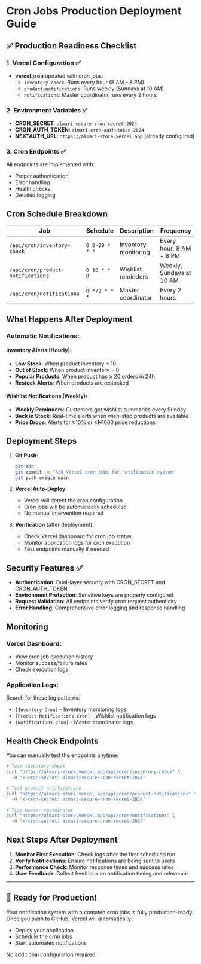 # Cron Jobs Production Deployment Guide

## ✅ Production Readiness Checklist

### 1. Vercel Configuration ✅
- **vercel.json** updated with cron jobs:
  - `inventory-check`: Runs every hour (8 AM - 8 PM)
  - `product-notifications`: Runs weekly (Sundays at 10 AM)  
  - `notifications`: Master coordinator runs every 2 hours

### 2. Environment Variables ✅
- **CRON_SECRET**: `almari-secure-cron-secret-2024`
- **CRON_AUTH_TOKEN**: `almari-cron-auth-token-2024`
- **NEXTAUTH_URL**: `https://almari-store.vercel.app` (already configured)

### 3. Cron Endpoints ✅
All endpoints are implemented with:
- Proper authentication
- Error handling
- Health checks
- Detailed logging

## Cron Schedule Breakdown

| Job | Schedule | Description | Frequency |
|-----|----------|-------------|-----------|
| `/api/cron/inventory-check` | `0 8-20 * * *` | Inventory monitoring | Every hour, 8 AM - 8 PM |
| `/api/cron/product-notifications` | `0 10 * * 0` | Wishlist reminders | Weekly, Sundays at 10 AM |
| `/api/cron/notifications` | `0 */2 * * *` | Master coordinator | Every 2 hours |

## What Happens After Deployment

### Automatic Notifications:

#### Inventory Alerts (Hourly):
- **Low Stock**: When product inventory ≤ 10
- **Out of Stock**: When product inventory = 0  
- **Popular Products**: When product has ≥ 20 orders in 24h
- **Restock Alerts**: When products are restocked

#### Wishlist Notifications (Weekly):
- **Weekly Reminders**: Customers get wishlist summaries every Sunday
- **Back in Stock**: Real-time alerts when wishlisted products are available
- **Price Drops**: Alerts for ≥10% or ≥₦1000 price reductions

## Deployment Steps

1. **Git Push**: 
   ```bash
   git add .
   git commit -m "Add Vercel cron jobs for notification system"
   git push origin main
   ```

2. **Vercel Auto-Deploy**: 
   - Vercel will detect the cron configuration
   - Cron jobs will be automatically scheduled
   - No manual intervention required

3. **Verification** (after deployment):
   - Check Vercel dashboard for cron job status
   - Monitor application logs for cron execution
   - Test endpoints manually if needed

## Security Features ✅

- **Authentication**: Dual-layer security with CRON_SECRET and CRON_AUTH_TOKEN
- **Environment Protection**: Sensitive keys are properly configured
- **Request Validation**: All endpoints verify cron request authenticity
- **Error Handling**: Comprehensive error logging and response handling

## Monitoring

### Vercel Dashboard:
- View cron job execution history
- Monitor success/failure rates
- Check execution logs

### Application Logs:
Search for these log patterns:
- `[Inventory Cron]` - Inventory monitoring logs
- `[Product Notifications Cron]` - Wishlist notification logs  
- `[Notifications Cron]` - Master coordinator logs

## Health Check Endpoints

You can manually test the endpoints anytime:

```bash
# Test inventory check
curl "https://almari-store.vercel.app/api/cron/inventory-check" \
  -H "x-cron-secret: almari-secure-cron-secret-2024"

# Test product notifications  
curl "https://almari-store.vercel.app/api/cron/product-notifications" \
  -H "x-cron-secret: almari-secure-cron-secret-2024"

# Test master coordinator
curl "https://almari-store.vercel.app/api/cron/notifications" \
  -H "x-cron-secret: almari-secure-cron-secret-2024"
```

## Next Steps After Deployment

1. **Monitor First Execution**: Check logs after the first scheduled run
2. **Verify Notifications**: Ensure notifications are being sent to users
3. **Performance Check**: Monitor response times and success rates
4. **User Feedback**: Collect feedback on notification timing and relevance

---

## 🚀 Ready for Production!

Your notification system with automated cron jobs is fully production-ready. Once you push to GitHub, Vercel will automatically:

- Deploy your application
- Schedule the cron jobs
- Start automated notifications

No additional configuration required!
